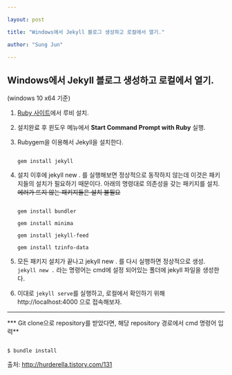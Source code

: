 ---
layout: post
title: "Windows에서 Jekyll 블로그 생성하고 로컬에서 열기."
author: "Sung Jun"
---

## Windows에서 Jekyll 블로그 생성하고 로컬에서 열기.
(windows 10 x64 기준)



1. [Ruby 사이트](http://rubyinstaller.org/downloads/)에서 루비 설치.

2. 설치완료 후 윈도우 메뉴에서 **Start Command Prompt with Ruby** 실행.

3. Rubygem을 이용해서 Jekyll을 설치한다.

    ```
    gem install jekyll
	```

4. 설치 이후에 jekyll new . 를 실행해보면 정상적으로 동작하지 않는데 이것은 패키지들의 설치가 필요하기 때문이다. 아래의 명령대로 의존성을 갖는 패키지를 설치. ~~에러가 뜨지 않는 패키지들은 설치 불필요~~

    ```
    gem install bundler
    gem install minima
    gem install jekyll-feed
    gem install tzinfo-data
    ```

5. 모든 패키지 설치가 끝나고 jekyll new . 를 다시 실행하면 정상적으로 생성. <code>jekyll new .</code> 라는 명령어는 cmd에 설정 되어있는 폴더에 jekyll 파일을 생성한다.

6. 이대로 <code>jekyll serve</code>를 실행하고, 로컬에서 확인하기 위해 http://localhost:4000 으로 접속해보자.

_ _ _

*** Git clone으로 repository를 받았다면, 해당 repository 경로에서 cmd 명령어 입력**
```
$ bundle install
```


출처: http://hurderella.tistory.com/131